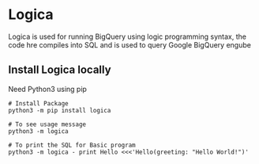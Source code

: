 # Logica
Logica is used for running BigQuery using logic programming syntax, the code hre compiles into SQL and is used to query Google BigQuery engube


## Install Logica locally
Need Python3 using pip

```
# Install Package 
python3 -m pip install logica

# To see usage message
python3 -m logica

# To print the SQL for Basic program
python3 -m logica - print Hello <<<'Hello(greeting: "Hello World!")'


```
